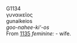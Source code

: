 <body>
  <p>G1134<br>  γυναικεῖος  <br> gunaikeios  <br><i>goo-nahee-ki‘-os </i><br>From <a href="g1135.htm">1135</a>  <i>feminine:</i> - wife.<br></p>
 </body>